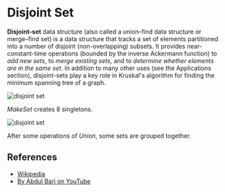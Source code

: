 # Disjoint Set


**Disjoint-set** data structure (also called a union–find data structure or merge–find set) is a data
structure that tracks a set of elements partitioned into a number of disjoint (non-overlapping) subsets.
It provides near-constant-time operations (bounded by the inverse Ackermann function) to _add new sets_,
to _merge existing sets_, and to _determine whether elements are in the same set_.
In addition to many other uses (see the Applications section), disjoint-sets play a key role in Kruskal's algorithm for finding the minimum spanning tree of a graph.

![disjoint set](https://upload.wikimedia.org/wikipedia/commons/6/67/Dsu_disjoint_sets_init.svg)

_MakeSet_ creates 8 singletons.

![disjoint set](https://upload.wikimedia.org/wikipedia/commons/a/ac/Dsu_disjoint_sets_final.svg)

After some operations of _Union_, some sets are grouped together.

## References

- [Wikipedia](https://en.wikipedia.org/wiki/Disjoint-set_data_structure)
- [By Abdul Bari on YouTube](https://www.youtube.com/watch?v=wU6udHRIkcc&index=14&t=0s&list=PLLXdhg_r2hKA7DPDsunoDZ-Z769jWn4R8)
